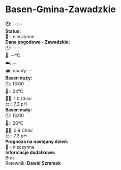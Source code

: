 # Basen-Gmina-Zawadzkie
<!DOCTYPE html>
<html lang="pl">
    <strong>🕐:</strong> <span id="current-time">--:--</span><br />
    <strong>Status:</strong><br />🔴 - nieczynne
  </div>

  <div class="section">
    <strong>Dane pogodowe - Zawadzkie:</strong><br />
    🕐: <span id="weather-time">--:--</span><br />
    🌡️: <span id="temperature">--°C</span><br />
    ☁️: <span id="cloudiness">--</span><br />
    🌧️: opady: <span id="precipitation">--</span>
  </div>

  <div class="section">
    <strong>Basen duży:</strong><br />
    🕐: 13:00<br />
    🌡️💧: 24°C<br />
    🧪💧: 1.0 Chlor<br />
    ⚖️💧: 7.2 pH
  </div>

  <div class="section">
    <strong>Basen mały:</strong><br />
    🕐: 13:00<br />
    🌡️💧: 26°C<br />
    🧪💧: 0.9 Chlor<br />
    ⚖️💧: 7.3 pH
  </div>

  <div class="section">
    <strong>Prognoza na następny dzień:</strong><br />🔴 - nieczynne
  </div>

  <div class="section">
    <strong>Informacje dodatkowe:</strong><br />
    Brak
  </div>

  <div class="footer">
    Ratownik: <strong>Dawid Szramek</strong>
  </div>

  <script>
    function updateTime() {
      const now = new Date();
      const hours = now.getHours().toString().padStart(2, "0");
      const minutes = now.getMinutes().toString().padStart(2, "0");
      document.getElementById("current-time").textContent = `${hours}:${minutes}`;
      document.getElementById("weather-time").textContent = `${hours}:${minutes}`;
    }

    updateTime();
    setInterval(updateTime, 60000);

    async function getWeather() {
      const apiKey = "bba4586a8e424e6cbf3125210251904";
      const city = "Zawadzkie";
      const url = `https://api.weatherapi.com/v1/current.json?key=${apiKey}&q=${city}&lang=pl`;

      try {
        const response = await fetch(url);
        const data = await response.json();

        const temperature = data.current.temp_c;
        const cloudiness = data.current.condition.text;
        const precipitation = data.current.precip_mm;
        const precipitationText = precipitation > 0 ? "występują" : "nie występują";

        document.getElementById("temperature").textContent = `${temperature}°C`;
        document.getElementById("cloudiness").textContent = cloudiness;
        document.getElementById("precipitation").textContent = precipitationText;
      } catch (error) {
        console.error("Błąd przy pobieraniu danych pogodowych:", error);
      }
    }

    getWeather();
  </script>
</body>
</html>

